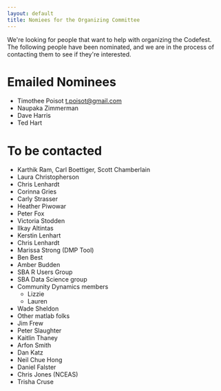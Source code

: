 ```yaml
---
layout: default
title: Nomiees for the Organizing Committee
---
```


We're looking for people that want to help with organizing the Codefest.  The following people have been nominated, and we are in the process of contacting them to see if they're interested.


# Emailed Nominees 

- Timothee Poisot <t.poisot@gmail.com>
- Naupaka Zimmerman
- Dave Harris
- Ted Hart

# To be contacted

- Karthik Ram, Carl Boettiger, Scott Chamberlain
- Laura Christopherson
- Chris Lenhardt
- Corinna Gries
- Carly Strasser
- Heather Piwowar
- Peter Fox
- Victoria Stodden
- Ilkay Altintas
- Kerstin Lenhart
- Chris Lenhardt
- Marissa Strong (DMP Tool)
- Ben Best
- Amber Budden
- SBA R Users Group
- SBA Data Science group
- Community Dynamics members
    - Lizzie
    - Lauren
- Wade Sheldon
- Other matlab folks
- Jim Frew
- Peter Slaughter
- Kaitlin Thaney
- Arfon Smith
- Dan Katz
- Neil Chue Hong
- Daniel Falster 
- Chris Jones (NCEAS)
- Trisha Cruse
